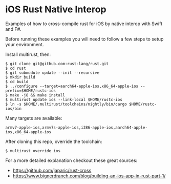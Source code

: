 # iOS Rust Native Interop
Examples of how to cross-compile rust for iOS by native interop with Swift and F#.

Before running these examples you will need to follow a few steps to setup your environment.

Install multirust, then:

```
$ git clone git@github.com:rust-lang/rust.git
$ cd rust
$ git submodule update --init --recursive
$ mkdir build
$ cd build
$ ../configure --target=aarch64-apple-ios,x86_64-apple-ios --prefix=$HOME/rustc-ios
$ make -j8 && make install
$ multirust update ios --link-local $HOME/rustc-ios
$ ln -s $HOME/.multirust/toolchains/nightly/bin/cargo $HOME/rustc-ios/bin
```

Many targets are available:
```
armv7-apple-ios,armv7s-apple-ios,i386-apple-ios,aarch64-apple-ios,x86_64-apple-ios
```

After cloning this repo, override the toolchain:
```
$ multirust override ios
```

For a more detailed explanation checkout these great sources:

- https://github.com/japaric/rust-cross
- https://www.bignerdranch.com/blog/building-an-ios-app-in-rust-part-1/

